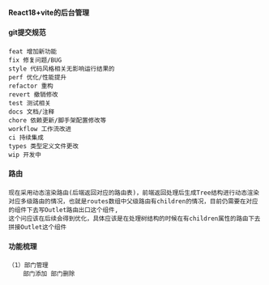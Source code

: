 #### React18+vite的后台管理

#### git提交规范
    feat 增加新功能
    fix 修复问题/BUG
    style 代码风格相关无影响运行结果的
    perf 优化/性能提升
    refactor 重构
    revert 撤销修改
    test 测试相关
    docs 文档/注释
    chore 依赖更新/脚手架配置修改等
    workflow 工作流改进
    ci 持续集成
    types 类型定义文件更改
    wip 开发中


#### 路由
    现在采用动态渲染路由(后端返回对应的路由表)，前端返回处理后生成Tree结构进行动态渲染
    对应多级路由的情况，也就是routes数组中父级路由有children的情况，目前仍需要在对应的组件下去写Outlet路由出口这个组件,
    这个问应该在后续会得到优化，具体应该是在处理树结构的时候在有children属性的路由下去拼接Outlet这个组件
    

#### 功能梳理
    （1）部门管理
        部门添加 部门删除  
    
